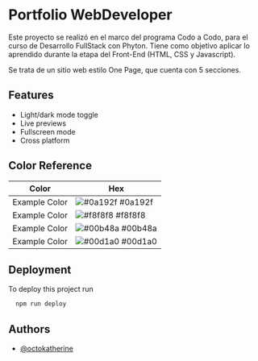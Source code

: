 
# Portfolio WebDeveloper 

Este proyecto se realizó en el marco del programa Codo a Codo, para el curso de Desarrollo FullStack con Phyton. Tiene como objetivo aplicar lo aprendido durante la etapa del Front-End (HTML, CSS y Javascript).

Se trata de un sitio web estilo One Page, que cuenta con 5 secciones.


## Features

- Light/dark mode toggle
- Live previews
- Fullscreen mode
- Cross platform

## Color Reference

| Color             | Hex                                                                |
| ----------------- | ------------------------------------------------------------------ |
| Example Color | ![#0a192f](https://via.placeholder.com/10/0a192f?text=+) #0a192f |
| Example Color | ![#f8f8f8](https://via.placeholder.com/10/f8f8f8?text=+) #f8f8f8 |
| Example Color | ![#00b48a](https://via.placeholder.com/10/00b48a?text=+) #00b48a |
| Example Color | ![#00d1a0](https://via.placeholder.com/10/00b48a?text=+) #00d1a0 |


## Deployment

To deploy this project run

```bash
  npm run deploy
```


## Authors

- [@octokatherine](https://www.github.com/octokatherine)

